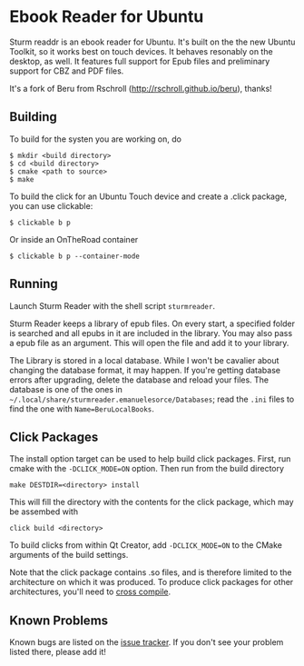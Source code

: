 Ebook Reader for Ubuntu
=======================
Sturm readdr is an ebook reader for Ubuntu.  It's built on the the new Ubuntu
Toolkit, so it works best on touch devices.  It behaves resonably on the
desktop, as well. It features full support for Epub files and
preliminary support for CBZ and PDF files.

It's a fork of Beru from Rschroll (http://rschroll.github.io/beru), thanks!

Building
--------
To build for the systen you are working on, do
```
$ mkdir <build directory>
$ cd <build directory>
$ cmake <path to source>
$ make
```

To build the click for an Ubuntu Touch device and create a .click package, you can use clickable:
```
$ clickable b p
```
Or inside an OnTheRoad container
```
$ clickable b p --container-mode
```

Running
-------
Launch Sturm Reader with the shell script `sturmreader`.

Sturm Reader keeps a library of epub files.  On every start, a specified folder
is searched and all epubs in it are included in the library.  You may
also pass a epub file as an argument.  This will open the file
and add it to your library.

The Library is stored in a local database.  While I won't be
cavalier about changing the database format, it may happen.  If
you're getting database errors after upgrading, delete the database
and reload your files.  The database is one of the ones in
`~/.local/share/sturmreader.emanuelesorce/Databases`;
read the `.ini` files to find the one with `Name=BeruLocalBooks`.

Click Packages
--------------
The install option target can be used to help build click packages.
First, run cmake with the `-DCLICK_MODE=ON` option.  Then run from the
build directory
```
make DESTDIR=<directory> install
```
This will fill the directory with the contents for the click package,
which may be assembed with
```
click build <directory>
```
To build clicks from within Qt Creator, add `-DCLICK_MODE=ON` to the
CMake arguments of the build settings.

Note that the click package contains .so files, and is therefore
limited to the architecture on which it was produced.  To produce
click packages for other architectures, you'll need to [cross
compile][2].

Known Problems
--------------
Known bugs are listed on the [issue tracker][3].  If you don't see
your problem listed there, please add it!

[1]: http://developer.ubuntu.com/start/ubuntu-sdk/installing-the-sdk/ "Ubuntu SDK"
[2]: http://developer.ubuntu.com/apps/sdk/tutorials/building-cross-architecture-click-applications/ "Click tutorial"
[3]: https://github.com/tronfortytwo/beru/issues "Bug tracker"
